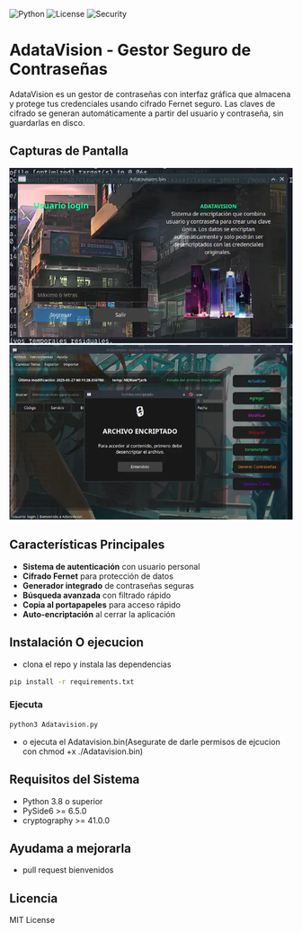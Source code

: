 
![Python](https://img.shields.io/badge/Python-3.8+-blue?logo=python)
![License](https://img.shields.io/badge/License-MIT-green)
![Security](https://img.shields.io/badge/Security-AES-important)

# AdataVision - Gestor Seguro de Contraseñas

AdataVision es un gestor de contraseñas con interfaz gráfica que almacena y protege tus credenciales usando cifrado Fernet seguro. Las claves de cifrado se generan automáticamente a partir del usuario y contraseña, sin guardarlas en disco.

## Capturas de Pantalla

<div align="center"><img src="cap1.webp"></div>
<div align="center"><img src="cap2.webp"></div>


## Características Principales

- **Sistema de autenticación** con usuario personal
- **Cifrado Fernet** para protección de datos
- **Generador integrado** de contraseñas seguras
- **Búsqueda avanzada** con filtrado rápido
- **Copia al portapapeles** para acceso rápido
- **Auto-encriptación** al cerrar la aplicación

## Instalación O ejecucion
 - clona el repo y instala las dependencias
 ```bash
pip install -r requirements.txt
```
### Ejecuta
```bash
python3 Adatavision.py
```
 - o ejecuta el Adatavision.bin(Asegurate de darle permisos de ejcucion con chmod +x ./Adatavision.bin)

## Requisitos del Sistema
- Python 3.8 o superior
- PySide6 >= 6.5.0
- cryptography >= 41.0.0

## Ayudama a mejorarla
- pull request bienvenidos

## Licencia


MIT License
